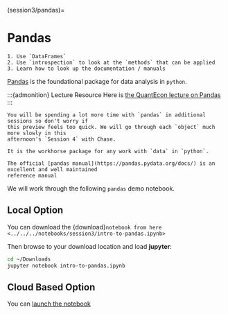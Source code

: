 (session3/pandas)=
# Pandas

```{admonition} Aims & Outcomes:
1. Use `DataFrames`
2. Use `introspection` to look at the `methods` that can be applied
3. Learn how to look up the documentation / manuals
```

[Pandas](https://pandas.pydata.org) is the foundational package for data analysis in `python`.

:::{admonition} Lecture Resource
Here is [the QuantEcon lecture on Pandas](https://python-programming.quantecon.org/pandas.html)
:::

```{note}
You will be spending a lot more time with `pandas` in additional sessions so don't worry if
this preview feels too quick. We will go through each `object` much more slowly in this
afternoon's `Session 4` with Chase.

It is the workhorse package for any work with `data` in `python`.
```

```{tip}
The official [pandas manual](https://pandas.pydata.org/docs/) is an excellent and well maintained
reference manual
```

We will work through the following `pandas` demo notebook.

## Local Option

You can download the {download}`notebook from here <../../../notebooks/session3/intro-to-pandas.ipynb>`

Then browse to your download location and load **jupyter**:

```bash
cd ~/Downloads
jupyter notebook intro-to-pandas.ipynb
```

## Cloud Based Option

You can [launch the notebook](https://mybinder.org/v2/gh/QuantEcon/2021-workshop-rsit/main?filepath=notebooks%2Fsession3%2Fintro-to-pandas.ipynb)
